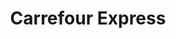 ---
title: "Carrefour Express"
url: /ciudad-autonoma-de-buenos-aires/carrefour-express-arregui/
shop: comodidad
---